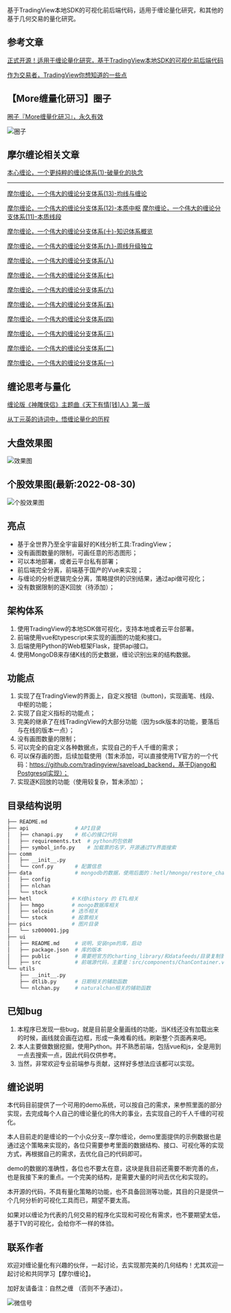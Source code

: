 
基于TradingView本地SDK的可视化前后端代码，适用于缠论量化研究，和其他的基于几何交易的量化研究。

## 参考文章
[正式开源！适用于缠论量化研究，基于TradingView本地SDK的可视化前后端代码](https://mp.weixin.qq.com/s/5NxteND3hS5qcH2Jkuy2eQ)

[作为交易者，TradingView你想知道的一些点](https://mp.weixin.qq.com/s?__biz=MzI2NzExMTA4NA==&mid=2650090885&idx=1&sn=30eba518ae79d887e052499089d583e7&chksm=f2825246c5f5db50d174f692abb4e1dd3f5e4694b89ed181172f903387d79c01461036c89bd1&token=286592241&lang=zh_CN#rd)

## 【More缠量化研习】圈子

[圈子『More缠量化研习』，永久有效](https://mp.weixin.qq.com/s?__biz=MzI2NzExMTA4NA==&mid=2650090999&idx=1&sn=821f2aa3d0e2248800f748f64e7f7c14&chksm=f2825234c5f5db22888c0354ce1128aa6a7566664f37d919bdb70d8b4a1fe4a658ca9c82112f&token=1365295420&lang=zh_CN#rd)

![圈子](pics/quanzi.jpg)

## 摩尔缠论相关文章
[本心缠论，一个更纯粹的缠论体系(1)-破量化的执念](https://mp.weixin.qq.com/s?__biz=MzI2NzExMTA4NA==&mid=2650091013&idx=1&sn=5e4ea7d22af9247ddc1ae93a2a0aac0d&chksm=f28251c6c5f5d8d059d139de7acf90f3085d3593b2375882a8aee31577b95bb4b87d7c109c39&token=1365295420&lang=zh_CN#rd)

-------

[摩尔缠论，一个伟大的缠论分支体系(13)-均线与缠论](https://mp.weixin.qq.com/s?__biz=MzI2NzExMTA4NA==&mid=2650090989&idx=1&sn=2ee71bd881211ff9aecc9843581d45a6&chksm=f282522ec5f5db386986abb6178b355dcc89cf4a08f78d3f2db6554d7c2d00626089df408260&token=1365295420&lang=zh_CN#rd)

[摩尔缠论，一个伟大的缠论分支体系(12)-本质中枢](https://mp.weixin.qq.com/s?__biz=MzI2NzExMTA4NA==&mid=2650090980&idx=1&sn=87a38f3010d86eabcb91f22754df1b0b&chksm=f2825227c5f5db312c099d3fd6523c93df1ea93492b918513ac1fbe8c931b768806fdd842527&token=1365295420&lang=zh_CN#rd)
[摩尔缠论，一个伟大的缠论分支体系(11)-本质线段](https://mp.weixin.qq.com/s?__biz=MzI2NzExMTA4NA==&mid=2650090969&idx=1&sn=5793f84317fe40781e339ff1ada452b9&chksm=f282521ac5f5db0ca575f52f91ffa5a7b07151e97321b98cc58300990904288206d75673d7b8&token=1365295420&lang=zh_CN#rd)

[摩尔缠论，一个伟大的缠论分支体系(十)-知识体系概览](https://mp.weixin.qq.com/s?__biz=MzI2NzExMTA4NA==&mid=2650090960&idx=1&sn=a2381dff4083e5244f2aeb4bca392484&chksm=f2825213c5f5db05b7ca1d84ef194f2c9f9ecba71ed7b28406a5a75d1bdb0fd41941ff30d190&token=1365295420&lang=zh_CN#rd)

[摩尔缠论，一个伟大的缠论分支体系(九)-周线升级独立](https://mp.weixin.qq.com/s?__biz=MzI2NzExMTA4NA==&mid=2650090949&idx=1&sn=d91119a7222646d66d8135bccba429fe&chksm=f2825206c5f5db1038953c132549df049855e3c74178bfaef034470b558361d5cce8a70d06f5&token=1365295420&lang=zh_CN#rd)

[摩尔缠论，一个伟大的缠论分支体系(八)](https://mp.weixin.qq.com/s?__biz=MzI2NzExMTA4NA==&mid=2650090932&idx=1&sn=a11ab6186b78b4d93f8328eb8b8398de&chksm=f2825277c5f5db6121b7cd87bc674ae1241c2ddec1a4eb49f165b334ecd1c8dc4e52a70e82e0&token=1365295420&lang=zh_CN#rd)

[摩尔缠论，一个伟大的缠论分支体系(七)](https://mp.weixin.qq.com/s?__biz=MzI2NzExMTA4NA==&mid=2650090915&idx=1&sn=95ec8bd6a45c9c3a5213ba1c40d3bae1&chksm=f2825260c5f5db761ae67a98aa869f6805a906d9fe3565358ce5b37ae5d2f5e5c8d75e0af4b8&token=1365295420&lang=zh_CN#rd)

[摩尔缠论，一个伟大的缠论分支体系(六)](https://mp.weixin.qq.com/s?__biz=MzI2NzExMTA4NA==&mid=2650090894&idx=1&sn=793d59de7337468c408d64750169dad9&chksm=f282524dc5f5db5b5161d96e32f05a467904f2188ad05b2f2b805a1e0d651a76728af7b1d7f2&token=1365295420&lang=zh_CN#rd)

[摩尔缠论，一个伟大的缠论分支体系(五)](https://mp.weixin.qq.com/s?__biz=MzI2NzExMTA4NA==&mid=2650090876&idx=1&sn=4eb590372cded649b954c2e385413997&chksm=f28252bfc5f5dba984d7f9895e8ff150f78be61fe0dd9c4cafd918ff9b16ffd789dfaee62e39&token=1327530731&lang=zh_CN#rd)

[摩尔缠论，一个伟大的缠论分支体系(四)](https://mp.weixin.qq.com/s?__biz=MzI2NzExMTA4NA==&mid=2650090841&idx=1&sn=3e026f3fc9ea34e3354b3b2d6ed61124&chksm=f282529ac5f5db8cd861d692b971cb4a60d894c99fab908e2eeffd5e28087ebacfdd1d2b0378&token=1199670747&lang=zh_CN#rd)

[摩尔缠论，一个伟大的缠论分支体系(三)](https://mp.weixin.qq.com/s?__biz=MzI2NzExMTA4NA==&mid=2650090828&idx=1&sn=571a02aff3a8dec4b68522ade3f64aa2&chksm=f282528fc5f5db99ca6bb04a1ec559e5d23ebfc7d833e555a7f2f789047010cb1dabc47a1d67&token=1199670747&lang=zh_CN#rd)

[摩尔缠论，一个伟大的缠论分支体系(二)](https://mp.weixin.qq.com/s?__biz=MzI2NzExMTA4NA==&mid=2650090812&idx=1&sn=448214fc48c368d3b7190abb9b975536&chksm=f28252ffc5f5dbe9903406ec7157f7f7807dc5562359fd037438303486e7ad933ea8ea766879&token=1199670747&lang=zh_CN#rd)

[摩尔缠论，一个伟大的缠论分支体系(一)](https://mp.weixin.qq.com/s?__biz=MzI2NzExMTA4NA==&mid=2650090801&idx=1&sn=08ede867ceb519f8a18e90970ce452ac&chksm=f28252f2c5f5dbe4e2c1e3f430d19e04e8434b62cd62d0abed69f92ec104acc85be9e4c220ee&token=1199670747&lang=zh_CN#rd)

## 缠论思考与量化

[缠论版《神雕侠侣》主题曲《天下有情[钱]人》第一版](https://mp.weixin.qq.com/s?__biz=MzI2NzExMTA4NA==&mid=2650090795&idx=1&sn=69db18dc36d47724d76c02f4491b9f82&chksm=f28252e8c5f5dbfe80b8f392300e785617d0e79a0aa79d567e1abd4ac8878113e94afc60135a&token=1199670747&lang=zh_CN#rd)

[从丁元英的诗词中，悟缠论量化的历程](https://mp.weixin.qq.com/s?__biz=MzI2NzExMTA4NA==&mid=2650090853&idx=1&sn=bfebe4e4e2c39e213fc3483cd060dca6&chksm=f28252a6c5f5dbb03237431544fd99c89aee5a1dadca76306a9e9ea34b4818973f1e2b2f1647&token=1199670747&lang=zh_CN#rd)

## 大盘效果图
![效果图](pics/sz000001.jpg)

## 个股效果图(最新:2022-08-30)
![个股效果图](pics/stock_demo.png)

## 亮点
* 基于全世界乃至全宇宙最好的K线分析工具:TradingView；
* 没有画图数量的限制，可画任意的形态图形；
* 可以本地部署，或者云平台私有部署；
* 前后端完全分离，前端基于国产的Vue来实现；
* 与缠论的分析逻辑完全分离，策略提供的识别结果，通过api做可视化；
* 没有数据限制的逐K回放（待添加）；


## 架构体系
1. 使用TradingView的本地SDK做可视化，支持本地或者云平台部署。
1. 前端使用vue和typescript来实现的画图的功能和接口。
2. 后端使用Python的Web框架Flask，提供api接口。
3. 使用MongoDB来存储K线的历史数据，缠论识别出来的结构数据。


## 功能点
1. 实现了在TradingView的界面上，自定义按钮（button)，实现画笔、线段、中枢的功能；
2. 实现了自定义指标的功能点；
3. 完美的继承了在线TradingView的大部分功能（因为sdk版本的功能，要落后与在线的版本一点）；
4. 没有画图数量的限制；
5. 可以完全的自定义各种数据点，实现自己的千人千缠的需求；
6. 可以保存画的图，后续加载使用（暂未添加，可以直接使用TV官方的一个代码：https://github.com/tradingview/saveload_backend，基于Django和Postgresql实现）；
7. 实现逐K回放的功能（使用较复杂，暂未添加）；

## 目录结构说明
```bash
├── README.md
├── api               # API目录
│   ├── chanapi.py    # 核心的接口代码
│   ├── requirements.txt  # python的包依赖
│   ├── symbol_info.py    # 加载票的名字，开源通过TV界面搜索
├── comm
│   ├── __init__.py
│   └── conf.py       # 配置信息
├── data              # mongodb的数据，使用后面的：hetl/hmongo/restore_chanvis_mongo.sh 导入本目录的数据
│   ├── config
│   ├── nlchan
│   └── stock
├── hetl             # K线history 的 ETL相关
│   ├── hmgo         # mongo数据库相关
│   ├── selcoin      # 选币相关
│   └── stock        # 股票相关
├── pics             # 图片目录
│   └── sz000001.jpg
├── ui
│   ├── README.md     # 说明，安装npm的库，启动
│   ├── package.json  # 库的版本
│   ├── public        # 需要把官方的charting_library/和datafeeds/目录复制到此处
│   ├── src           # 前端源代码，主要是：src/components/ChanContainer.vue
└── utils
    ├── __init__.py
    ├── dtlib.py      # 日期相关的辅助函数
    └── nlchan.py     # naturalchan相关的辅助函数
```

## 已知bug
1. 本程序已发现一些bug，就是目前是全量画线的功能，当K线还没有加载出来的时候，画线就会画在边框，形成一条难看的线。刷新整个页面再来吧。
2. 本人主要做数据挖掘，使用Python。并不熟悉前端，包括vue和js，全是用到一点去搜索一点，因此代码仅供参考。
3. 当然，非常欢迎专业前端参与贡献，这样好多想法应该都可以实现。

## 缠论说明

本代码目前提供了一个可用的demo系统，可以按自己的需求，来参照里面的部分实现，去完成每个人自己的缠论量化的伟大的事业，去实现自己的千人千缠的可视化。

本人目前走的是缠论的一个小众分支--摩尔缠论，demo里面提供的示例数据也是通过这个策略来实现的，各位只需要参考里面的数据结构、接口、可视化等的实现方式，再根据自己的需求，去优化自己的代码即可。

demo的数据的准确性，各位也不要太在意，这块是我目前还需要不断完善的点，也是我接下来的重点。一个完美的结构，是需要大量的时间去优化和实现的。

本开源的代码，不具有量化策略的功能，也不具备回测等功能，其目的只是提供一个几何分析的可视化工具而已，期望不要太高。

如果对以缠论为代表的几何交易的程序化实现和可视化有需求，也不要期望太低，基于TV的可视化，会给你不一样的体验。

## 联系作者

欢迎对缠论量化有兴趣的伙伴，一起讨论，去实现那完美的几何结构！尤其欢迎一起讨论和共同学习【摩尔缠论】。

加好友请备注：自然之缠 （否则不予通过）。

![微信号](pics/quantchan.jpg)
